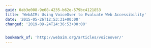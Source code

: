 ```yaml
---
guid: 0ab3e008-9e68-4235-b62e-579bc4121853
title: 'WebAIM: Using VoiceOver to Evaluate Web Accessibility'
date: '2015-05-26T12:53:31+00:00'
changed: '2019-09-24T14:36:53+00:00'


bookmark_of: 'http://webaim.org/articles/voiceover/'
---
```





